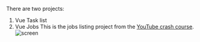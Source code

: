 There are two projects:
1. Vue Task list
2. Vue Jobs
This is the jobs listing project from the [YouTube crash course](https://www.youtube.com/watch?v=VeNfHj6MhgA).
![screen](https://github.com/user-attachments/assets/47def869-4824-425e-9fe5-ed4d8dca0c7a)
